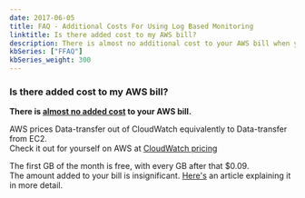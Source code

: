 ```yaml
---
date: 2017-06-05
title: FAQ - Additional Costs For Using Log Based Monitoring
linktitle: Is there added cost to my AWS bill?
description: There is almost no additional cost to your AWS bill when you are using log based monitoring tools like Dashbird. 
kbSeries: ["FFAQ"]
kbSeries_weight: 300
---
```


### Is there added cost to my AWS bill?
**There is <u>almost no added cost</u> to your AWS bill.**

AWS prices Data-transfer out of CloudWatch equivalently to Data-transfer from EC2. <br>Check it out for yourself on AWS at <a href="https://aws.amazon.com/cloudwatch/pricing/" target='_blank'>CloudWatch pricing</a>

The first GB of the month is free, with every GB after that $0.09.<br>
The amount added to your bill is insignificant. [Here's](/blog/saving-money-switching-serverless/) an article explaining it in more detail.

<!-- - explain how data transfer works on AWS
- explain the ridiculously tiny price
- emphasis on insignificant add to cost
- link to article on _"cutting costs with going serverless"_ -->
